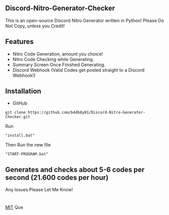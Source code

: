 ## Discord-Nitro-Generator-Checker
This is an open-source Discord Nitro Generator written in Python! Please Do Not Copy, unless you Credit!
## Features
+ Nitro Code Generation, amount you choice!
+ Nitro Code Checking while Generating.
+ Summary Screen Once Finished Generating.
+ Discord Webhook (Valid Codes get posted straight to a Discord Webhook!)
## Installation
+ GitHub 
```
git clone https://github.com/b4db0y01/Discord-Nitro-Generator-Checker.git
```
Run 
```
"install.bat"
``` 
Then Run the new file
```
"START-PROGRAM.bat"
```
## Generates and checks about 5-6 codes per second (21.600 codes per hour)
Any Issues Please Let Me Know!
#
[MIT](LICENSE) Que
